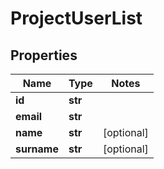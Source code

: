 # ProjectUserList

## Properties
Name | Type | Notes
------------ | ------------- | -------------
**id** | **str** |
**email** | **str** |
**name** | **str** | [optional]
**surname** | **str** | [optional]


